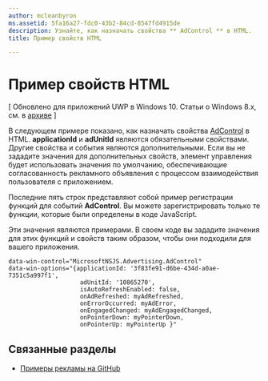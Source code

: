 ```yaml
---
author: mcleanbyron
ms.assetid: 5fa16a27-fdc0-43b2-84cd-8547fd4915de
description: Узнайте, как назначать свойства ** AdControl ** в HTML.
title: Пример свойств HTML

---
```


# Пример свойств HTML


\[ Обновлено для приложений UWP в Windows 10. Статьи о Windows 8.x, см. в [архиве](http://go.microsoft.com/fwlink/p/?linkid=619132) \]

В следующем примере показано, как назначать свойства [AdControl](https://msdn.microsoft.com/library/windows/apps/microsoft.advertising.winrt.ui.adcontrol.aspx) в HTML. **applicationId** и **adUnitId** являются обязательными свойствами. Другие свойства и события являются дополнительными. Если вы не зададите значения для дополнительных свойств, элемент управления будет использовать значения по умолчанию, обеспечивающие согласованность рекламного объявления с процессом взаимодействия пользователя с приложением.

Последние пять строк представляют собой пример регистрации функций для событий **AdControl**. Вы можете зарегистрировать только те функции, которые были определены в коде JavaScript.

Эти значения являются примерами. В своем коде вы зададите значения для этих функций и свойств таким образом, чтобы они подходили для вашего приложения.

``` syntax
data-win-control="MicrosoftNSJS.Advertising.AdControl"
data-win-options="{applicationId: '3f83fe91-d6be-434d-a0ae-7351c5a997f1',
                    adUnitId: '10865270',
                    isAutoRefreshEnabled: false,
                    onAdRefreshed: myAdRefreshed,
                    onErrorOccurred: myAdError,
                    onEngagedChanged: myAdEngagedChanged,
                    onPointerDown: myPointerDown,
                    onPointerUp: myPointerUp }"
```

## Связанные разделы

* [Примеры рекламы на GitHub](http://aka.ms/githubads)

 


<!--HONumber=May16_HO2-->


